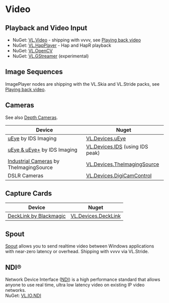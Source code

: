 # Video

## Playback and Video Input 

* NuGet: [VL.Video](https://www.nuget.org/packages/VL.Video) - shipping with vvvv, see [Playing back video](../best-practice/video-playback.md)
* NuGet: [VL.HapPlayer](https://www.nuget.org/packages/VL.HapPlayer) - Hap and HapR playback 
* NuGet: [VL.OpenCV](https://www.nuget.org/packages/VL.OpenCV)
* NuGet: [VL.GStreamer](https://www.nuget.org/packages/VL.GStreamer) (experimental)

## Image Sequences
ImagePlayer nodes are shipping with the VL.Skia and VL.Stride packs, see [Playing back video](../best-practice/video-playback.md).

## Cameras
See also [Depth Cameras](depthcameras.md).

| Device | Nuget |
|---|---|
| [uEye](https://de.ids-imaging.com/store/products/cameras/sort-by/position/sort-direction/desc.html) by IDS Imaging| [VL.Devices.uEye](https://www.nuget.org/packages/VL.Devices.uEye) |
| [uEye & uEye+](https://de.ids-imaging.com/store/products/cameras/sort-by/name/sort-direction/asc.html) by IDS Imaging | [VL.Devices.IDS](https://www.nuget.org/packages/VL.Devices.IDS) (using IDS peak)|
| [Industrial Cameras](https://www.theimagingsource.com/en-us/product/industrial/) by TheImagingSource | [VL.Devices.TheImagingSource](https://www.nuget.org/packages/VL.Devices.TheImagingSource) |
| DSLR Cameras | [VL.Devices.DigiCamControl](https://www.nuget.org/packages/VL.Devices.DigiCamControl) 
## Capture Cards

| Device | Nuget |
|---|---|
| [DeckLink by Blackmagic](https://www.blackmagicdesign.com/products/decklink) | [VL.Devices.DeckLink](https://www.nuget.org/packages/VL.Devices.DeckLink) |

## Spout

[Spout](https://spout.zeal.co/) allows you to send realtime video between Windows applications with near-zero latency or overhead. Shipping with vvvv via VL.Stride.

## NDI®
Network Device Interface ([NDI](https://ndi.tv/about-ndi/)) is a high performance standard that allows anyone to use real time, ultra low latency video on existing IP video networks.  
NuGet: [VL.IO.NDI](https://www.nuget.org/packages/VL.IO.NDI)
